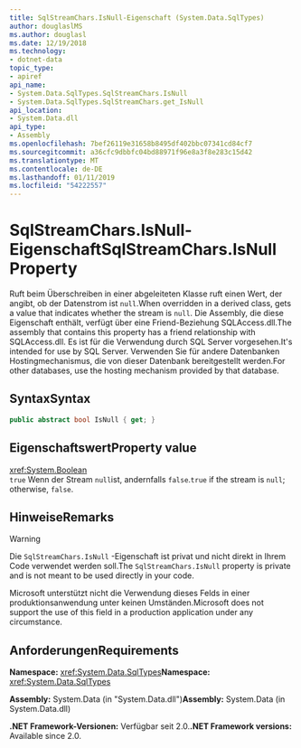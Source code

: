 ```yaml
---
title: SqlStreamChars.IsNull-Eigenschaft (System.Data.SqlTypes)
author: douglaslMS
ms.author: douglasl
ms.date: 12/19/2018
ms.technology:
- dotnet-data
topic_type:
- apiref
api_name:
- System.Data.SqlTypes.SqlStreamChars.IsNull
- System.Data.SqlTypes.SqlStreamChars.get_IsNull
api_location:
- System.Data.dll
api_type:
- Assembly
ms.openlocfilehash: 7bef26119e31658b8495df402bbc07341cd84cf7
ms.sourcegitcommit: a36cfc9dbbfc04bd88971f96e8a3f8e283c15d42
ms.translationtype: MT
ms.contentlocale: de-DE
ms.lasthandoff: 01/11/2019
ms.locfileid: "54222557"
---
```

# <a name="sqlstreamcharsisnull-property"></a><span data-ttu-id="c395d-102">SqlStreamChars.IsNull-Eigenschaft</span><span class="sxs-lookup"><span data-stu-id="c395d-102">SqlStreamChars.IsNull Property</span></span>

<span data-ttu-id="c395d-103">Ruft beim Überschreiben in einer abgeleiteten Klasse ruft einen Wert, der angibt, ob der Datenstrom ist `null`.</span><span class="sxs-lookup"><span data-stu-id="c395d-103">When overridden in a derived class, gets a value that indicates whether the stream is `null`.</span></span> <span data-ttu-id="c395d-104">Die Assembly, die diese Eigenschaft enthält, verfügt über eine Friend-Beziehung SQLAccess.dll.</span><span class="sxs-lookup"><span data-stu-id="c395d-104">The assembly that contains this property has a friend relationship with SQLAccess.dll.</span></span> <span data-ttu-id="c395d-105">Es ist für die Verwendung durch SQL Server vorgesehen.</span><span class="sxs-lookup"><span data-stu-id="c395d-105">It's intended for use by SQL Server.</span></span> <span data-ttu-id="c395d-106">Verwenden Sie für andere Datenbanken Hostingmechanismus, die von dieser Datenbank bereitgestellt werden.</span><span class="sxs-lookup"><span data-stu-id="c395d-106">For other databases, use the hosting mechanism provided by that database.</span></span>

## <a name="syntax"></a><span data-ttu-id="c395d-107">Syntax</span><span class="sxs-lookup"><span data-stu-id="c395d-107">Syntax</span></span>

```csharp
public abstract bool IsNull { get; }
```

## <a name="property-value"></a><span data-ttu-id="c395d-108">Eigenschaftswert</span><span class="sxs-lookup"><span data-stu-id="c395d-108">Property value</span></span>

<xref:System.Boolean>\
<span data-ttu-id="c395d-109">`true` Wenn der Stream `null`ist, andernfalls `false`.</span><span class="sxs-lookup"><span data-stu-id="c395d-109">`true` if the stream is `null`; otherwise, `false`.</span></span>

## <a name="remarks"></a><span data-ttu-id="c395d-110">Hinweise</span><span class="sxs-lookup"><span data-stu-id="c395d-110">Remarks</span></span>

> [!WARNING]
> <span data-ttu-id="c395d-111">Die `SqlStreamChars.IsNull` -Eigenschaft ist privat und nicht direkt in Ihrem Code verwendet werden soll.</span><span class="sxs-lookup"><span data-stu-id="c395d-111">The `SqlStreamChars.IsNull` property is private and is not meant to be used directly in your code.</span></span>
>
> <span data-ttu-id="c395d-112">Microsoft unterstützt nicht die Verwendung dieses Felds in einer produktionsanwendung unter keinen Umständen.</span><span class="sxs-lookup"><span data-stu-id="c395d-112">Microsoft does not support the use of this field in a production application under any circumstance.</span></span>

## <a name="requirements"></a><span data-ttu-id="c395d-113">Anforderungen</span><span class="sxs-lookup"><span data-stu-id="c395d-113">Requirements</span></span>

<span data-ttu-id="c395d-114">**Namespace:** <xref:System.Data.SqlTypes></span><span class="sxs-lookup"><span data-stu-id="c395d-114">**Namespace:** <xref:System.Data.SqlTypes></span></span>

<span data-ttu-id="c395d-115">**Assembly:** System.Data (in "System.Data.dll")</span><span class="sxs-lookup"><span data-stu-id="c395d-115">**Assembly:** System.Data (in System.Data.dll)</span></span>

<span data-ttu-id="c395d-116">**.NET Framework-Versionen:** Verfügbar seit 2.0.</span><span class="sxs-lookup"><span data-stu-id="c395d-116">**.NET Framework versions:** Available since 2.0.</span></span>